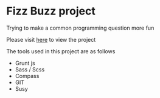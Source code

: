 # Fizz Buzz project

Trying to make a common programming question more fun

Please visit [here](misterhoots.github.io/fizzBuzz) to view the project

The tools used in this project are as follows

- Grunt js
- Sass / Scss
- Compass
- GIT
- Susy
